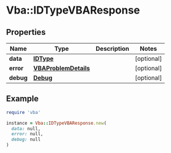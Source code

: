 # Vba::IDTypeVBAResponse

## Properties

| Name | Type | Description | Notes |
| ---- | ---- | ----------- | ----- |
| **data** | [**IDType**](IDType.md) |  | [optional] |
| **error** | [**VBAProblemDetails**](VBAProblemDetails.md) |  | [optional] |
| **debug** | [**Debug**](Debug.md) |  | [optional] |

## Example

```ruby
require 'vba'

instance = Vba::IDTypeVBAResponse.new(
  data: null,
  error: null,
  debug: null
)
```

